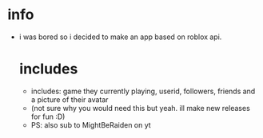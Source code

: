 # info
- i was bored so i decided to make an app based on roblox api.
  # includes
  - includes: game they currently playing, userid, followers, friends and a picture of their avatar
  - (not sure why you would need this but yeah. ill make new releases for fun :D)
  - PS: also sub to MightBeRaiden on yt
